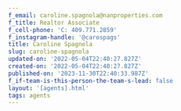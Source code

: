 ```yaml
---
f_email: caroline.spagnola@nanproperties.com
f_title: Realtor Associate
f_cell-phone: 'C: 409.771.2859'
f_instagram-handle: '@carospags'
title: Caroline Spagnola
slug: caroline-spagnola
updated-on: '2022-05-04T22:40:27.827Z'
created-on: '2022-05-04T22:40:27.827Z'
published-on: '2023-11-30T22:40:33.987Z'
f_if-team-is-this-person-the-team-s-lead: false
layout: '[agents].html'
tags: agents
---
```



